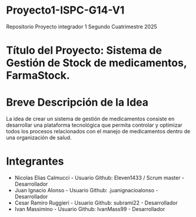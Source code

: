 # Proyecto1-ISPC-G14-V1
Repositorio Proyecto integrador 1 Segundo Cuatrimestre 2025

# Título del Proyecto: Sistema de Gestión de Stock de medicamentos, FarmaStock.

# Breve Descripción de la Idea
La idea de crear un sistema de gestión de medicamentos consiste en desarrollar una plataforma tecnológica que permita controlar y optimizar todos los procesos relacionados con el manejo de medicamentos dentro de una organización de salud.

# Integrantes

* Nicolas Elias Calmucci - Usuario Github: Eleven1433 / Scrum master - Desarrollador
* Juan Ignacio Alonso - Usuario Github: .juanignacioalonso - Desarrollador 
* Cesar Ramiro Ruggieri - Usuario Github: subrami22 - Desarrollador
* Ivan Massimino - Usuario Github: IvanMass99 - Desarrollador


